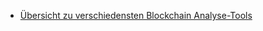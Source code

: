 * [Übersicht zu verschiedensten Blockchain Analyse-Tools](https://www.theblockcrypto.com/post/10570/the-blocks-list-of-crypto-research-tools-and-resources)